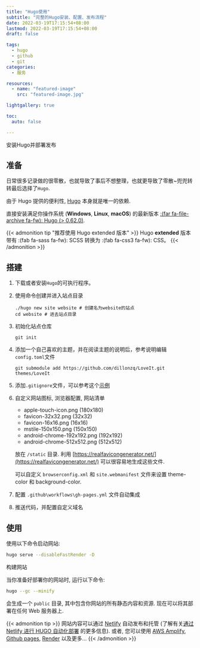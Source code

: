 ```yaml
---
title: "Hugo使用"
subtitle: "完整的Hugo安装、配置、发布流程"
date: 2022-03-19T17:15:54+08:00
lastmod: 2022-03-19T17:15:54+08:00
draft: false

tags: 
  - hugo
  - github
  - git
categories: 
  - 服务

resources:
  - name: "featured-image"
    src: "featured-image.jpg"

lightgallery: true

toc:
  auto: false

---
```


安装Hugo并部署发布

<!--more-->

## 准备

日常很多记录做的很零散，也就导致了事后不想整理，也就更导致了零散~兜兜转转最后选择了`Hugo`.

由于 Hugo 提供的便利性, [Hugo](https://gohugo.io/) 本身就是唯一的依赖.

直接安装满足你操作系统 (**Windows**, **Linux**, **macOS**) 的最新版本 [:(far fa-file-archive fa-fw): Hugo (> 0.62.0)](https://gohugo.io/getting-started/installing/).

{{< admonition tip "推荐使用 Hugo extended 版本" >}}
Hugo **extended** 版本带有 :(fab fa-sass fa-fw): SCSS 转换为 :(fab fa-css3 fa-fw): CSS。
{{< /admonition >}}

## 搭建

1. 下载或者安装`Hugo`的可执行程序。

1. 使用命令创建并进入站点目录

    ```shell
    ./hugo new site website # 创建名为website的站点
    cd website # 进去站点目录
    ```

1. 初始化站点仓库

    ```shell
    git init
    ```

1. 添加一个自己喜欢的主题，并在阅读主题的说明后，参考说明编辑`config.toml`文件

    ```shell
    git submodule add https://github.com/dillonzq/LoveIt.git themes/LoveIt
    ```

1. 添加`.gitignore`文件，可以参考这个[示例](https://github.com/github/gitignore/blob/main/community/Golang/Hugo.gitignore)

1. 自定义网站图标, 浏览器配置, 网站清单

    * apple-touch-icon.png (180x180)
    * favicon-32x32.png (32x32)
    * favicon-16x16.png (16x16)
    * mstile-150x150.png (150x150)
    * android-chrome-192x192.png (192x192)
    * android-chrome-512x512.png (512x512)

    放在 `/static` 目录. 利用 [https://realfavicongenerator.net/](https://realfavicongenerator.net/) 可以很容易地生成这些文件.

    可以自定义 `browserconfig.xml` 和 `site.webmanifest` 文件来设置 theme-color 和 background-color.

1. 配置 `.github\workflows\gh-pages.yml` 文件自动集成

1. 推送代码，并配置自定义域名

## 使用

使用以下命令启动网站:

```bash
hugo serve --disableFastRender -D
```

构建网站

当你准备好部署你的网站时, 运行以下命令:

```bash
hugo --gc --minify
```

会生成一个 `public` 目录, 其中包含你网站的所有静态内容和资源. 现在可以将其部署在任何 Web 服务器上.

{{< admonition tip >}}
网站内容可以通过 [Netlify](https://www.netlify.com/) 自动发布和托管 (了解有关[通过 Netlify 进行 HUGO 自动化部署](https://www.netlify.com/blog/2015/07/30/hosting-hugo-on-netlifyinsanely-fast-deploys/) 的更多信息).
或者, 您可以使用 [AWS Amplify](https://gohugo.io/hosting-and-deployment/hosting-on-aws-amplify/), [Github pages](https://gohugo.io/hosting-and-deployment/hosting-on-github/), [Render](https://gohugo.io/hosting-and-deployment/hosting-on-render/) 以及更多...
{{< /admonition >}}
